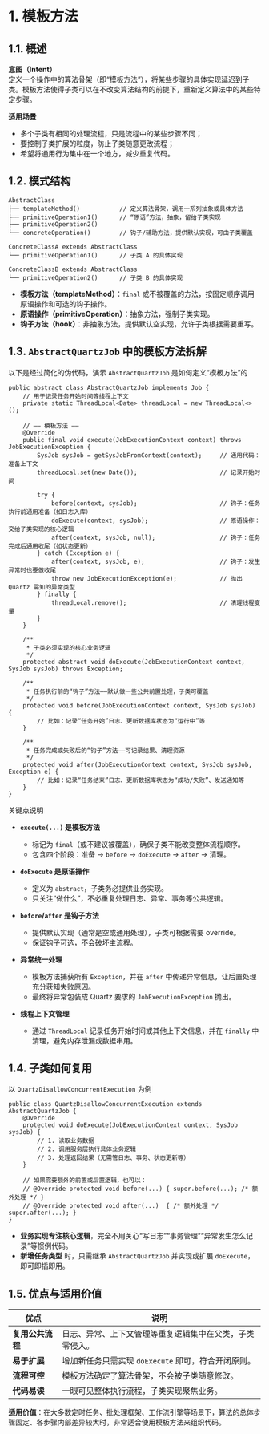 # 1. 模板方法
## 1.1. 概述

**意图（Intent）**  
定义一个操作中的算法骨架（即“模板方法”），将某些步骤的具体实现延迟到子类。模板方法使得子类可以在不改变算法结构的前提下，重新定义算法中的某些特定步骤。

**适用场景**

- 多个子类有相同的处理流程，只是流程中的某些步骤不同；
- 要控制子类扩展的粒度，防止子类随意更改流程；
- 希望将通用行为集中在一个地方，减少重复代码。

## 1.2. 模式结构

```
AbstractClass
├── templateMethod()           // 定义算法骨架，调用一系列抽象或具体方法
├── primitiveOperation1()      // “原语”方法，抽象，留给子类实现
├── primitiveOperation2()
└── concreteOperation()        // 钩子/辅助方法，提供默认实现，可由子类覆盖

ConcreteClassA extends AbstractClass
└── primitiveOperation1()      // 子类 A 的具体实现

ConcreteClassB extends AbstractClass
└── primitiveOperation2()      // 子类 B 的具体实现
```

- **模板方法（templateMethod）**：`final` 或不被覆盖的方法，按固定顺序调用原语操作和可选的钩子操作。
- **原语操作（primitiveOperation）**：抽象方法，强制子类实现。
- **钩子方法（hook）**：非抽象方法，提供默认空实现，允许子类根据需要重写。

## 1.3. `AbstractQuartzJob` 中的模板方法拆解

以下是经过简化的伪代码，演示 `AbstractQuartzJob` 是如何定义“模板方法”的
```
public abstract class AbstractQuartzJob implements Job {
    // 用于记录任务开始时间等线程上下文
    private static ThreadLocal<Date> threadLocal = new ThreadLocal<>();

    // —— 模板方法 ——  
    @Override
    public final void execute(JobExecutionContext context) throws JobExecutionException {
        SysJob sysJob = getSysJobFromContext(context);     // 通用代码：准备上下文
        threadLocal.set(new Date());                       // 记录开始时间

        try {
            before(context, sysJob);                       // 钩子：任务执行前通用准备（如日志入库）
            doExecute(context, sysJob);                    // 原语操作：交给子类实现的核心逻辑
            after(context, sysJob, null);                  // 钩子：任务完成后通用收尾（如状态更新）
        } catch (Exception e) {
            after(context, sysJob, e);                     // 钩子：发生异常时也要做收尾
            throw new JobExecutionException(e);            // 抛出 Quartz 需知的异常类型
        } finally {
            threadLocal.remove();                          // 清理线程变量
        }
    }

    /**  
     * 子类必须实现的核心业务逻辑  
     */
    protected abstract void doExecute(JobExecutionContext context, SysJob sysJob) throws Exception;

    /**  
     * 任务执行前的“钩子”方法——默认做一些公共前置处理，子类可覆盖  
     */
    protected void before(JobExecutionContext context, SysJob sysJob) {
        // 比如：记录“任务开始”日志、更新数据库状态为“运行中”等
    }

    /**  
     * 任务完成或失败后的“钩子”方法——可记录结果、清理资源  
     */
    protected void after(JobExecutionContext context, SysJob sysJob, Exception e) {
        // 比如：记录“任务结束”日志、更新数据库状态为“成功/失败”、发送通知等
    }
}
```

关键点说明
- **`execute(...)` 是模板方法**
    - 标记为 `final`（或不建议被覆盖），确保子类不能改变整体流程顺序。
    - 包含四个阶段：准备 → `before` → `doExecute` → `after` → 清理。

- **`doExecute` 是原语操作**
    - 定义为 `abstract`，子类务必提供业务实现。
    - 只关注“做什么”，不必重复处理日志、异常、事务等公共逻辑。

- **`before`/`after` 是钩子方法**
    - 提供默认实现（通常是空或通用处理），子类可根据需要 override。
    - 保证钩子可选，不会破坏主流程。

- **异常统一处理**
    - 模板方法捕获所有 `Exception`，并在 `after` 中传递异常信息，让后置处理充分获知失败原因。
    - 最终将异常包装成 Quartz 要求的 `JobExecutionException` 抛出。

- **线程上下文管理**
    - 通过 `ThreadLocal` 记录任务开始时间或其他上下文信息，并在 `finally` 中清理，避免内存泄漏或数据串用。

## 1.4. 子类如何复用

以 `QuartzDisallowConcurrentExecution` 为例
```
public class QuartzDisallowConcurrentExecution extends AbstractQuartzJob {
    @Override
    protected void doExecute(JobExecutionContext context, SysJob sysJob) {
        // 1. 读取业务数据
        // 2. 调用服务层执行具体业务逻辑
        // 3. 处理返回结果（无需管日志、事务、状态更新等）
    }

    // 如果需要额外的前置或后置逻辑，也可以：
    // @Override protected void before(...) { super.before(...); /* 额外处理 */ }
    // @Override protected void after(...)  { /* 额外处理 */ super.after(...); }
}
```
- **业务实现专注核心逻辑**，完全不用关心“写日志”“事务管理”“异常发生怎么记录”等惯例代码。
- **新增任务类型** 时，只需继承 `AbstractQuartzJob` 并实现或扩展 `doExecute`，即可即插即用。

## 1.5. 优点与适用价值
|优点|说明|
|---|---|
|**复用公共流程**|日志、异常、上下文管理等重复逻辑集中在父类，子类零侵入。|
|**易于扩展**|增加新任务只需实现 `doExecute` 即可，符合开闭原则。|
|**流程可控**|模板方法确定了算法骨架，不会被子类随意修改。|
|**代码易读**|一眼可见整体执行流程，子类实现聚焦业务。|
**适用价值**：在大多数定时任务、批处理框架、工作流引擎等场景下，算法的总体步骤固定、各步骤内部差异较大时，非常适合使用模板方法来组织代码。
